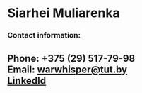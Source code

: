 # Siarhei Muliarenka

### Contact information:

**Phone:** +375 (29) 517-79-98<br/>
**Email:** warwhisper@tut.by<br/>
[LinkedId](https://www.linkedin.com/in/sierhei-muliarenka-9a8163115)
---








